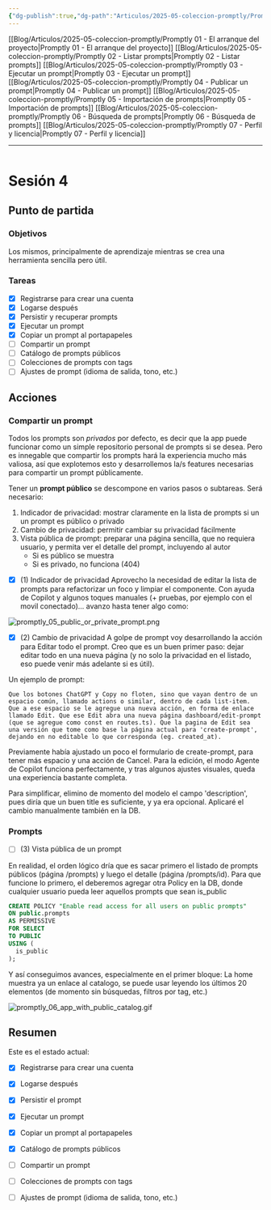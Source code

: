 ```yaml
---
{"dg-publish":true,"dg-path":"Articulos/2025-05-coleccion-promptly/Promptly 04 - Publicar un prompt.md","permalink":"/articulos/2025-05-coleccion-promptly/promptly-04-publicar-un-prompt/","title":"Promptly 04 - Publicar un prompt","tags":["nextjs","supabase","postgresql","tailwindcss"]}
---
```



<div class="transclusion internal-embed is-loaded"><div class="markdown-embed">



[[Blog/Articulos/2025-05-coleccion-promptly/Promptly 01 - El arranque del proyecto\|Promptly 01 - El arranque del proyecto]]
[[Blog/Articulos/2025-05-coleccion-promptly/Promptly 02 - Listar prompts\|Promptly 02 - Listar prompts]]
[[Blog/Articulos/2025-05-coleccion-promptly/Promptly 03 - Ejecutar un prompt\|Promptly 03 - Ejecutar un prompt]]
[[Blog/Articulos/2025-05-coleccion-promptly/Promptly 04 - Publicar un prompt\|Promptly 04 - Publicar un prompt]]
[[Blog/Articulos/2025-05-coleccion-promptly/Promptly 05 - Importación de prompts\|Promptly 05 - Importación de prompts]]
[[Blog/Articulos/2025-05-coleccion-promptly/Promptly 06 - Búsqueda de prompts\|Promptly 06 - Búsqueda de prompts]]
[[Blog/Articulos/2025-05-coleccion-promptly/Promptly 07 - Perfil y licencia\|Promptly 07 - Perfil y licencia]]


</div></div>


---

```table-of-contents
```


# Sesión 4

## Punto de partida
### Objetivos
Los mismos, principalmente de aprendizaje mientras se crea una herramienta sencilla pero útil.

### Tareas
- [x] Registrarse para crear una cuenta
- [x] Logarse después
- [x] Persistir y recuperar prompts
- [x] Ejecutar un prompt 
- [x] Copiar un prompt al portapapeles
- [ ] Compartir un prompt
- [ ] Catálogo de prompts públicos
- [ ] Colecciones de prompts con tags
- [ ] Ajustes de prompt (idioma de salida, tono, etc.)

## Acciones

### Compartir un prompt
Todos los prompts son *privados* por defecto, es decir que la app puede funcionar como un simple repositorio personal de prompts si se desea. Pero es innegable que compartir los prompts hará la experiencia mucho más valiosa, así que explotemos esto y desarrollemos la/s features necesarias para compartir un prompt públicamente.

Tener un **prompt público** se descompone en varios pasos o subtareas. Será necesario:
1. Indicador de privacidad: mostrar claramente en la lista de prompts si un un prompt es público o privado
2. Cambio de privacidad: permitir cambiar su privacidad fácilmente
3. Vista pública de prompt: preparar una página sencilla, que no requiera usuario, y permita ver el detalle del prompt, incluyendo al autor
	- Si es público se muestra
	- Si es privado, no funciona (404)


- [x] (1) Indicador de privacidad
Aprovecho la necesidad de editar la lista de prompts para refactorizar un foco y limpiar el componente. Con ayuda de Copilot y algunos toques manuales (+ pruebas, por ejemplo con el movil conectado)... avanzo hasta tener algo como:

![promptly_05_public_or_private_prompt.png](/img/user/Blog/Articulos/2025-05-coleccion-promptly/media/promptly_05_public_or_private_prompt.png)

- [x] (2) Cambio de privacidad
A golpe de prompt voy desarrollando la acción para Editar todo el prompt. Creo que es un buen primer paso: dejar editar todo en una nueva página (y no solo la privacidad en el listado, eso puede venir más adelante si es útil).

Un ejemplo de prompt:
```prompt
Que los botones ChatGPT y Copy no floten, sino que vayan dentro de un espacio común, llamado actions o similar, dentro de cada list-item. Que a ese espacio se le agregue una nueva acción, en forma de enlace llamado Edit. Que ese Edit abra una nueva página dashboard/edit-prompt (que se agregue como const en routes.ts). Que la pagina de Edit sea una versión que tome como base la página actual para 'create-prompt', dejando en no editable lo que corresponda (eg. created_at).
```

Previamente había ajustado un poco el formulario de create-prompt, para tener más espacio y una acción de Cancel.
Para la edición, el modo Agente de Copilot funciona perfectamente, y tras algunos ajustes visuales, queda una experiencia bastante completa. 

Para simplificar, elimino de momento del modelo el campo 'description', pues diría que un buen title es suficiente, y ya era opcional. Aplicaré el cambio manualmente también en la DB.

### Prompts
- [ ] (3) Vista pública de un prompt

En realidad, el orden lógico dría que es sacar primero el listado de prompts públicos (página /prompts) y luego el detalle (página /prompts/id). Para que funcione lo primero, el deberemos agregar otra Policy en la DB, donde cualquier usuario pueda leer aquellos prompts que sean is_public
```sql
CREATE POLICY "Enable read access for all users on public prompts"
ON public.prompts
AS PERMISSIVE
FOR SELECT
TO PUBLIC
USING (
  is_public
);
```

Y así conseguimos avances, especialmente en el primer bloque: La home muestra ya un enlace al catalogo, se puede usar leyendo los últimos 20 elementos (de momento sin búsquedas, filtros por tag, etc.)

![promptly_06_app_with_public_catalog.gif](/img/user/Blog/Articulos/2025-05-coleccion-promptly/media/promptly_06_app_with_public_catalog.gif)


## Resumen
Este es el estado actual:
- [x] Registrarse para crear una cuenta
- [x] Logarse después
- [x] Persistir el prompt
- [x] Ejecutar un prompt 
- [x] Copiar un prompt al portapapeles
- [x] Catálogo de prompts públicos
- [ ] Compartir un prompt 
- [ ] Colecciones de prompts con tags
- [ ] Ajustes de prompt (idioma de salida, tono, etc.)

